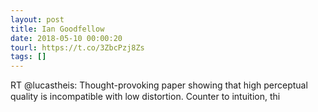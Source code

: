 ```yaml
---
layout: post
title: Ian Goodfellow
date: 2018-05-10 00:00:20
tourl: https://t.co/3ZbcPzj8Zs
tags: []
---
```

RT @lucastheis: Thought-provoking paper showing that high perceptual quality is incompatible with low distortion. Counter to intuition, thi
